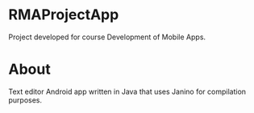 # RMAProjectApp

Project developed for course Development of Mobile Apps.

# About

Text editor Android app  written in Java that uses Janino for compilation purposes.

